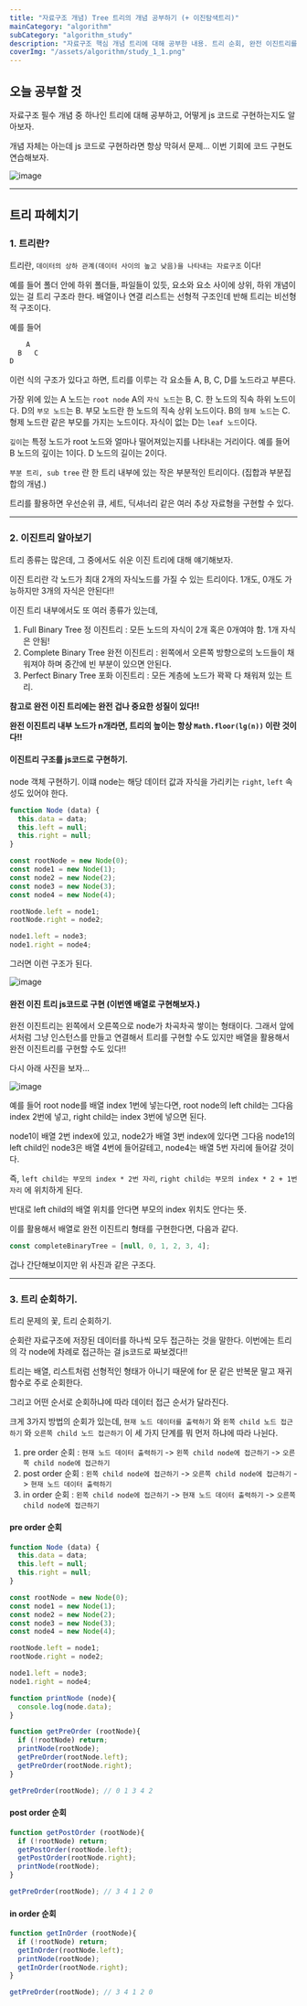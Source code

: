```yaml
---
title: "자료구조 개념) Tree 트리의 개념 공부하기 (+ 이진탐색트리)"
mainCategory: "algorithm"
subCategory: "algorithm_study"
description: "자료구조 핵심 개념 트리에 대해 공부한 내용. 트리 순회, 완전 이진트리를 js로 구현해보았다."
coverImg: "/assets/algorithm/study_1_1.png"
---
```



## 오늘 공부할 것

자료구조 필수 개념 중 하나인 트리에 대해 공부하고, 어떻게 js 코드로 구현하는지도 알아보자.

개념 자체는 아는데 js 코드로 구현하라면 항상 막혀서 문제... 이번 기회에 코드 구현도 연습해보자.

![image](/assets/algorithm/study_1_1.png)

***

## 트리 파헤치기

### 1. 트리란?

트리란, `데이터의 상하 관계(데이터 사이의 높고 낮음)을 나타내는 자료구조` 이다!

예를 들어 폴더 안에 하위 폴더들, 파일들이 있듯, 요소와 요소 사이에 상위, 하위 개념이 있는 걸 트리 구조라 한다. 배열이나 연결 리스트는 선형적 구조인데 반해 트리는 비선형적 구조이다.

예를 들어

```html
    A
  B   C
D  
```
이런 식의 구조가 있다고 하면, 트리를 이루는 각 요소들 A, B, C, D를 노드라고 부른다.

가장 위에 있는 A 노드는 `root node`
A의 `자식 노드`는 B, C. 한 노드의 직속 하위 노드이다.
D의 `부모 노드`는 B. 부모 노드란 한 노드의 직속 상위 노드이다.
B의 `형제 노드`는 C. 형제 노드란 같은 부모를 가지는 노드이다.
자식이 없는 D는 `leaf 노드`이다. 

`깊이`는 특정 노드가 root 노드와 얼마나 떨어져있는지를 나타내는 거리이다. 예를 들어 B 노드의 깊이는 1이다. D 노드의 길이는 2이다.

`부분 트리, sub tree` 란 한 트리 내부에 있는 작은 부분적인 트리이다. (집합과 부분집합의 개념.)

트리를 활용하면 우선순위 큐, 세트, 딕셔너리 같은 여러 추상 자료형을 구현할 수 있다.

***

### 2. 이진트리 알아보기

트리 종류는 많은데, 그 중에서도 쉬운 이진 트리에 대해 얘기해보자. 

이진 트리란 각 노드가 최대 2개의 자식노드를 가질 수 있는 트리이다. 1개도, 0개도 가능하지만 3개의 자식은 안된다!!

이진 트리 내부에서도 또 여러 종류가 있는데,

1. Full Binary Tree 정 이진트리 : 모든 노드의 자식이 2개 혹은 0개여야 함. 1개 자식은 안됨!
2. Complete Binary Tree 완전 이진트리 : 왼쪽에서 오른쪽 방향으로의 노드들이 채워져야 하며 중간에 빈 부분이 있으면 안된다. 
3. Perfect Binary Tree 포화 이진트리 : 모든 계층에 노드가 꽉꽉 다 채워져 있는 트리. 

**참고로 완전 이진 트리에는 완전 겁나 중요한 성질이 있다!!**

**완전 이진트리 내부 노드가 n개라면, 트리의 높이는 항상 `Math.floor(lg(n))` 이란 것이다!!**

#### 이진트리 구조를 js코드로 구현하기.

node 객체 구현하기. 이떄 node는 해당 데이터 값과 자식을 가리키는 `right`, `left` 속성도 있어야 한다.

```javascript
function Node (data) {
  this.data = data;
  this.left = null;
  this.right = null;
}

const rootNode = new Node(0);
const node1 = new Node(1);
const node2 = new Node(2);
const node3 = new Node(3);
const node4 = new Node(4);

rootNode.left = node1;
rootNode.right = node2;

node1.left = node3;
node1.right = node4;
```
그러면 이런 구조가 된다.

![image](/assets/algorithm/study_1_2.jpg)


#### 완전 이진 트리 js코드로 구현 (이번엔 배열로 구현해보자.)

완전 이진트리는 왼쪽에서 오른쪽으로 node가 차곡차곡 쌓이는 형태이다. 그래서 앞에서처럼 그냥 인스턴스를 만들고 연결해서 트리를 구현할 수도 있지만 배열을 활용해서 완전 이진트리를 구현할 수도 있다!!

다시 아래 사진을 보자...

![image](/assets/algorithm/study_1_2.jpg)

예를 들어 root node를 배열 index 1번에 넣는다면, root node의 left child는 그다음 index 2번에 넣고, right child는 index 3번에 넣으면 된다. 


node1이 배열 2번 index에 있고, node2가 배열 3번 index에 있다면 그다음 node1의 left child인 node3은 배열 4번에 들어갈테고, node4는 배열 5번 자리에 들어갈 것이다.

즉, `left child는 부모의 index * 2번 자리`, 
`right child는 부모의 index * 2 + 1번 자리` 에 위치하게 된다.

반대로 left child의 배열 위치를 안다면 부모의 index 위치도 안다는 뜻.

이를 활용해서 배열로 완전 이진트리 형태를 구현한다면, 다음과 같다.

```javascript
const completeBinaryTree = [null, 0, 1, 2, 3, 4];
```

겁나 간단해보이지만 위 사진과 같은 구조다.

***

### 3. 트리 순회하기.

트리 문제의 꽃, 트리 순회하기.

순회란 자료구조에 저장된 데이터를 하나씩 모두 접근하는 것을 말한다. 이번에는 트리의 각 node에 차례로 접근하는 걸 js코드로 짜보겠다!!

트리는 배열, 리스트처럼 선형적인 형태가 아니기 때문에 for 문 같은 반복문 말고 재귀함수로 주로 순회한다. 

그리고 어떤 순서로 순회하냐에 따라 데이터 접근 순서가 달라진다. 

크게 3가지 방법의 순회가 있는데, `현재 노드 데이터를 출력하기` 와 `왼쪽 child 노드 접근하기` 와 `오른쪽 child 노드 접근하기` 이 세 가지 단계를 뭐 먼저 하냐에 따라 나뉜다.

1. pre order 순회 : `현재 노드 데이터 출력하기` -> `왼쪽 child node에 접근하기` -> `오른쪽 child node에 접근하기`
2. post order 순회 : `왼쪽 child node에 접근하기` -> `오른쪽 child node에 접근하기` -> `현재 노드 데이터 출력하기`
3. in order 순회 : `왼쪽 child node에 접근하기` -> `현재 노드 데이터 출력하기` -> `오른쪽 child node에 접근하기`

#### pre order 순회

```javascript
function Node (data) {
  this.data = data;
  this.left = null;
  this.right = null;
}

const rootNode = new Node(0);
const node1 = new Node(1);
const node2 = new Node(2);
const node3 = new Node(3);
const node4 = new Node(4);

rootNode.left = node1;
rootNode.right = node2;

node1.left = node3;
node1.right = node4;

function printNode (node){
  console.log(node.data);
}

function getPreOrder (rootNode){
  if (!rootNode) return;
  printNode(rootNode);
  getPreOrder(rootNode.left);
  getPreOrder(rootNode.right);
}

getPreOrder(rootNode); // 0 1 3 4 2
```


#### post order 순회

```javascript
function getPostOrder (rootNode){
  if (!rootNode) return;
  getPostOrder(rootNode.left);
  getPostOrder(rootNode.right);
  printNode(rootNode);
}

getPreOrder(rootNode); // 3 4 1 2 0
```

#### in order 순회

```javascript
function getInOrder (rootNode){
  if (!rootNode) return;
  getInOrder(rootNode.left);
  printNode(rootNode);
  getInOrder(rootNode.right);
}

getPreOrder(rootNode); // 3 4 1 2 0
```